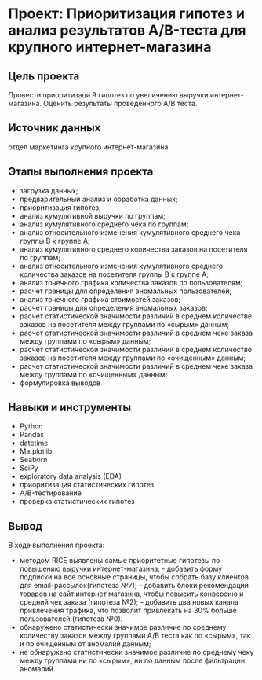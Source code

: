 # Проект: Приоритизация гипотез и анализ результатов A/B-теста для крупного интернет-магазина

## Цель проекта
Провести приоритизаци 9 гипотез по увеличению выручки интернет-магазина. Оценить результаты проведенного А/В теста.

## Источник данных
отдел маркетинга крупного интернет-магазина

## Этапы выполнения проекта
* загрузка данных;
* предварительный анализ и обработка данных;
* приоритизация гипотез;
* анализ кумулятивной выручки по группам;
* анализ кумулятивного среднего чека по группам;
* анализ относительного изменения кумулятивного среднего чека группы B к группе A;
* анализ кумулятивного среднего количества заказов на посетителя по группам;
* анализ относительного изменения кумулятивного среднего количества заказов на посетителя группы B к группе A;
* анализ точечного графика количества заказов по пользователям;
* расчет границы для определения аномальных пользователей;
* анализ точечного графика стоимостей заказов;
* расчет границы для определения аномальных заказов;
* расчет статистической значимости различий в среднем количестве заказов на посетителя между группами по «сырым» данным;
* расчет статистической значимости различий в среднем чеке заказа между группами по «сырым» данным;
* расчет статистической значимости различий в среднем количестве заказов на посетителя между группами по «очищенным» данным;
* расчет статистической значимости различий в среднем чеке заказа между группами по «очищенным» данным;
* формулировка выводов

## Навыки и инструменты
* Python
* Pandas
* datetime
* Matplotlib
* Seaborn
* SciPy
* exploratory data analysis (EDA)
* приоритизация статистических гипотез
* A/B-тестирование
* проверка статистических гипотез

## Вывод
В ходе выполнения проекта:
* методом RICE выявлены самые приоритетные гипотезы по повышению выручки интернет-магазина:
      - добавить форму подписки на все основные страницы, чтобы собрать базу клиентов для email-рассылок(гипотеза №7);
      - добавить блоки рекомендаций товаров на сайт интернет магазина, чтобы повысить конверсию и средний чек заказа (гипотеза №2);
      - добавить два новых канала привлечения трафика, что позволит привлекать на 30% больше пользователей (гипотеза №0).
* обнаружено статистически значимое различие по среднему количеству заказов между группами А/В теста как по «сырым», так и по очищенным от аномалий данным;
* не обнаружено статистически значимое различие по среднему чеку между группами ни по «сырым», ни по данным после фильтрации аномалий.
